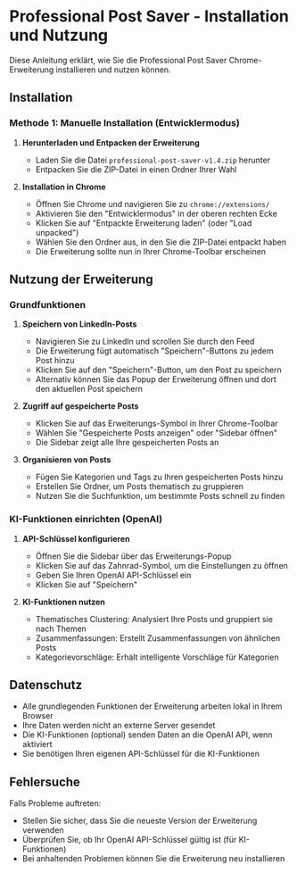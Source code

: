 # Professional Post Saver - Installation und Nutzung

Diese Anleitung erklärt, wie Sie die Professional Post Saver Chrome-Erweiterung installieren und nutzen können.

## Installation

### Methode 1: Manuelle Installation (Entwicklermodus)

1. **Herunterladen und Entpacken der Erweiterung**
   - Laden Sie die Datei `professional-post-saver-v1.4.zip` herunter
   - Entpacken Sie die ZIP-Datei in einen Ordner Ihrer Wahl

2. **Installation in Chrome**
   - Öffnen Sie Chrome und navigieren Sie zu `chrome://extensions/`
   - Aktivieren Sie den "Entwicklermodus" in der oberen rechten Ecke
   - Klicken Sie auf "Entpackte Erweiterung laden" (oder "Load unpacked")
   - Wählen Sie den Ordner aus, in den Sie die ZIP-Datei entpackt haben
   - Die Erweiterung sollte nun in Ihrer Chrome-Toolbar erscheinen

## Nutzung der Erweiterung

### Grundfunktionen

1. **Speichern von LinkedIn-Posts**
   - Navigieren Sie zu LinkedIn und scrollen Sie durch den Feed
   - Die Erweiterung fügt automatisch "Speichern"-Buttons zu jedem Post hinzu
   - Klicken Sie auf den "Speichern"-Button, um den Post zu speichern
   - Alternativ können Sie das Popup der Erweiterung öffnen und dort den aktuellen Post speichern

2. **Zugriff auf gespeicherte Posts**
   - Klicken Sie auf das Erweiterungs-Symbol in Ihrer Chrome-Toolbar
   - Wählen Sie "Gespeicherte Posts anzeigen" oder "Sidebar öffnen"
   - Die Sidebar zeigt alle Ihre gespeicherten Posts an

3. **Organisieren von Posts**
   - Fügen Sie Kategorien und Tags zu Ihren gespeicherten Posts hinzu
   - Erstellen Sie Ordner, um Posts thematisch zu gruppieren
   - Nutzen Sie die Suchfunktion, um bestimmte Posts schnell zu finden

### KI-Funktionen einrichten (OpenAI)

1. **API-Schlüssel konfigurieren**
   - Öffnen Sie die Sidebar über das Erweiterungs-Popup
   - Klicken Sie auf das Zahnrad-Symbol, um die Einstellungen zu öffnen
   - Geben Sie Ihren OpenAI API-Schlüssel ein
   - Klicken Sie auf "Speichern"

2. **KI-Funktionen nutzen**
   - Thematisches Clustering: Analysiert Ihre Posts und gruppiert sie nach Themen
   - Zusammenfassungen: Erstellt Zusammenfassungen von ähnlichen Posts
   - Kategorievorschläge: Erhält intelligente Vorschläge für Kategorien

## Datenschutz

- Alle grundlegenden Funktionen der Erweiterung arbeiten lokal in Ihrem Browser
- Ihre Daten werden nicht an externe Server gesendet
- Die KI-Funktionen (optional) senden Daten an die OpenAI API, wenn aktiviert
- Sie benötigen Ihren eigenen API-Schlüssel für die KI-Funktionen

## Fehlersuche

Falls Probleme auftreten:
- Stellen Sie sicher, dass Sie die neueste Version der Erweiterung verwenden
- Überprüfen Sie, ob Ihr OpenAI API-Schlüssel gültig ist (für KI-Funktionen)
- Bei anhaltenden Problemen können Sie die Erweiterung neu installieren
